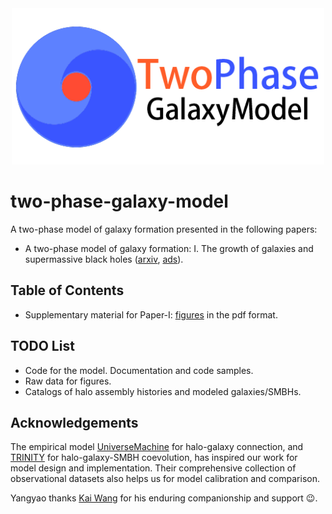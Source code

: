 <div align="center">
  <img width="500px" src="site-info/logo-small.png"/>
</div>

# two-phase-galaxy-model

A two-phase model of galaxy formation presented in the following papers:

- A two-phase model of galaxy formation: I. The growth of galaxies and supermassive black holes ([arxiv](https://arxiv.org/abs/2311.05030), [ads](https://ui.adsabs.harvard.edu/abs/2023arXiv231105030M/abstract)).

## Table of Contents

- Supplementary material for Paper-I: [figures](publications) in the pdf format.

## TODO List

- Code for the model. Documentation and code samples.
- Raw data for figures.
- Catalogs of halo assembly histories and modeled galaxies/SMBHs. 

## Acknowledgements

The empirical model 
[UniverseMachine](https://bitbucket.org/pbehroozi/universemachine/src/main/) for halo-galaxy connection,
and [TRINITY](https://github.com/HaowenZhang/TRINITY) for halo-galaxy-SMBH coevolution,
has inspired our work for model design and implementation. Their comprehensive
collection of observational datasets also helps us for model calibration and
comparison.

Yangyao thanks [Kai Wang](https://www.kosmoswalker.com/) for his enduring 
companionship and support :wink:.